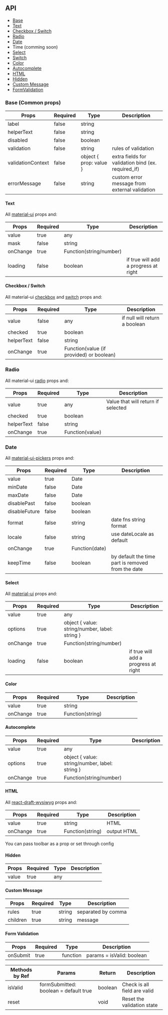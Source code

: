 API
---

* [Base](#base)
* [Text](#text)
* [Checkbox / Switch](#checkbox-/-switch)
* [Radio](#radio)
* [Date](#date)
* Time (comming soon)
* [Select](#select)
* [Switch](#switch)
* [Color](#color)
* [Autocomplete](#autocomplete)
* [HTML](#html)
* [Hidden](#hidden)
* [Custom Message](#custom-message)
* [FormValidation](#form-validation)

### Base (Common props)

| Props             | Required | Type                   | Description                                        |
|-------------------|----------|------------------------|----------------------------------------------------|
| label             | false    | string                 |                                                    |
| helperText        | false    | string                 |                                                    |
| disabled          | false    | boolean                |                                                    |
| validation        | false    | string                 | rules of validation                                |
| validationContext | false    | object { prop: value } | extra fields for validation bind (ex. required_if) |
| errorMessage      | false    | string                 | custom error message from external validation      |

#### Text

All [material-ui](https://material-ui.com/api/text-field/) props and:

| Props    | Required | Type                    | Description                          |
|----------|----------|-------------------------|--------------------------------------|
| value    | true     | any                     |                                      |
| mask     | false    | string                  |                                      |
| onChange | true     | Function(string/number) |                                      |
| loading  | false    | boolean                 | if true will add a progress at right |

#### Checkbox / Switch

All material-ui 
[checkbox](https://material-ui.com/api/checkbox/) and
[switch](https://material-ui.com/api/switch/) 
 props and:

| Props      | Required | Type                                     | Description                   |
|------------|----------|------------------------------------------|-------------------------------|
| value      | false    | any                                      | if null will return a boolean |
| checked    | true     | boolean                                  |                               |
| helperText | false    | string                                   |                               |
| onChange   | true     | Function(value (if provided) or boolean) |                               |

### Radio 

All material-ui [radio](https://material-ui.com/api/radio/) props and:

| Props      | Required | Type            | Description                        |
|------------|----------|-----------------|------------------------------------|
| value      | true     | any             | Value that will return if selected |
| checked    | true     | boolean         |                                    |
| helperText | false    | string          |                                    |
| onChange   | true     | Function(value) |                                    |


### Date

All [material-ui-pickers](https://github.com/dmtrKovalenko/material-ui-pickers) props and:

| Props         | Required | Type           | Description                                       |
|---------------|----------|----------------|---------------------------------------------------|
| value         | true     | Date           |                                                   |
| minDate       | false    | Date           |                                                   |
| maxDate       | false    | Date           |                                                   |
| disablePast   | false    | boolean        |                                                   |
| disableFuture | false    | boolean        |                                                   |
| format        | false    | string         | date fns string format                            |
| locale        | false    | string         | use dateLocale as default                         |
| onChange      | true     | Function(date) |                                                   |
| keepTime      | false    | boolean        | by default the time part is removed from the date |

#### Select

All [material-ui](https://material-ui.com/api/select/) props and:

| Props    | Required | Type                                           | Description                          |
|----------|----------|------------------------------------------------|--------------------------------------|
| value    | true     | any                                            |                                      |
| options  | true     | object { value: string/number, label: string } |                                      |
| onChange | true     | Function(string/number)                        |                                      |
| loading  | false    | boolean                                        | if true will add a progress at right |

#### Color

| Props    | Required | Type             | Description |
|----------|----------|------------------|-------------|
| value    | true     | string           |             |
| onChange | true     | Function(string) |             |


#### Autocomplete

| Props    | Required | Type                                           | Description |
|----------|----------|------------------------------------------------|-------------|
| value    | true     | any                                            |             |
| options  | true     | object { value: string/number, label: string } |             |
| onChange | true     | Function(string/number)                        |             |

#### HTML

All [react-draft-wysiwyg](https://jpuri.github.io/react-draft-wysiwyg/#/docs) props and:

| Props    | Required | Type             | Description |
|----------|----------|------------------|-------------|
| value    | true     | string           | HTML        |
| onChange | true     | Function(string) | output HTML |

You can pass toolbar as a prop or set through config

#### Hidden

| Props | Required | Type | Description |
|-------|----------|------|-------------|
| value | true     | any  |             |

#### Custom Message

| Props    | Required | Type   | Description        |
|----------|----------|--------|--------------------|
| rules    | true     | string | separated by comma |
| children | true     | string | message            |


#### Form Validation

| Props    | Required | Type     | Description               |
|----------|----------|----------|---------------------------|
| onSubmit | true     | function | params = isValid: boolean |

| Methods by Ref | Params                                | Return  | Description                  |
|----------------|---------------------------------------|---------|------------------------------|
| isValid        | formSubmitted: boolean = default true | boolean | Check is all field are valid |
| reset          |                                       | void    | Reset the validation state   |
